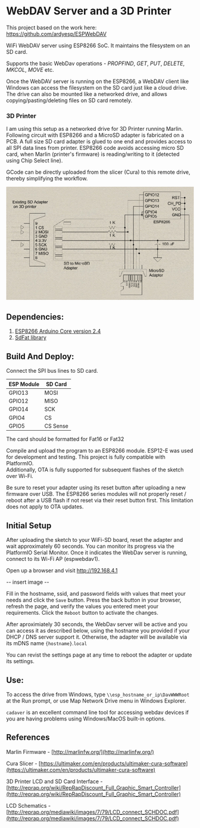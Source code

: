 # WebDAV Server and a 3D Printer
This project based on the work here:  https://github.com/ardyesp/ESPWebDAV

WiFi WebDAV server using ESP8266 SoC. It maintains the filesystem on an SD card.

Supports the basic WebDav operations - *PROPFIND*, *GET*, *PUT*, *DELETE*, *MKCOL*, *MOVE* etc.

Once the WebDAV server is running on the ESP8266, a WebDAV client like Windows can access the filesystem on the SD card just like a cloud drive. The drive can also be mounted like a networked drive, and allows copying/pasting/deleting files on SD card remotely.

### 3D Printer
I am using this setup as a networked drive for 3D Printer running Marlin. Following circuit with ESP8266 and a MicroSD adapter is fabricated on a PCB. A full size SD card adapter is glued to one end and provides access to all SPI data lines from printer. ESP8266 code avoids accessing micro SD card, when Marlin (printer's firmware) is reading/writing to it (detected using Chip Select line).

GCode can be directly uploaded from the slicer (Cura) to this remote drive, thereby simplifying the workflow. 

![Printer Hookup Diagram](PrinterHookup2.jpg)

## Dependencies:
1. [ESP8266 Arduino Core version 2.4](https://github.com/esp8266/Arduino)
2. [SdFat library](https://github.com/greiman/SdFat)

## Build And Deploy:
Connect the SPI bus lines to SD card.

ESP Module|SD Card
---|---
GPIO13|MOSI   
GPIO12|MISO   
GPIO14|SCK    
GPIO4|CS   
GPIO5|CS Sense   

The card should be formatted for Fat16 or Fat32

Compile and upload the program to an ESP8266 module. ESP12-E was used for development and testing.  This project is fully compatible with PlatformIO.  
Additionally, OTA is fully supported for subsequent flashes of the sketch over Wi-Fi.

Be sure to reset your adapter using its reset button after uploading a new firmware over USB.  The ESP8266 series modules will not properly reset / reboot
after a USB flash if not reset via their reset button first.  This limitation does not apply to OTA updates.

## Initial Setup
After uploading the sketch to your WiFi-SD board, reset the adapter and wait approximately 60 seconds.  You can monitor its progress via the 
PlatformIO Serial Monitor.  Once it indicates the WebDav server is running, connect to its Wi-Fi AP (espwebdav1).

Open up a browser and visit http://192.168.4.1

-- insert image --

Fill in the hostname, ssid, and password fields with values that meet your needs and click the `Save` button.  Press the back button in your 
browser, refresh the page, and verify the values you entered meet your requirements.  Click the `Reboot` button to activate the changes.

After aproximiately 30 seconds, the WebDav server will be active and you can access it as described below, using the hostname you provided 
if your DHCP / DNS server support it.  Otherwise, the adapter will be available via its mDNS name `{hostname}`.`local`

You can revist the settings page at any time to reboot the adapter or update its settings.

## Use:
To access the drive from Windows, type ```\\esp_hostname_or_ip\DavWWWRoot``` at the Run prompt, or use Map Network Drive menu in Windows Explorer.

`cadaver` is an excellent command line tool for accessing webdav devices if you are having problems using Windows/MacOS built-in options.

## References
Marlin Firmware - [http://marlinfw.org/](http://marlinfw.org/)   

Cura Slicer - [https://ultimaker.com/en/products/ultimaker-cura-software](https://ultimaker.com/en/products/ultimaker-cura-software)   

3D Printer LCD and SD Card Interface - [http://reprap.org/wiki/RepRapDiscount_Full_Graphic_Smart_Controller](http://reprap.org/wiki/RepRapDiscount_Full_Graphic_Smart_Controller)   

LCD Schematics - [http://reprap.org/mediawiki/images/7/79/LCD_connect_SCHDOC.pdf](http://reprap.org/mediawiki/images/7/79/LCD_connect_SCHDOC.pdf)   



